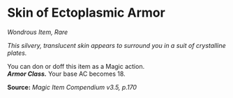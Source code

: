 # Skin of Ectoplasmic Armor
*Wondrous Item, Rare*

*This silvery, translucent skin appears to surround you in a suit of crystalline plates.*

You can don or doff this item as a Magic action.  
***Armor Class.*** Your base AC becomes 18.



**Source:** *Magic Item Compendium v3.5, p.170*